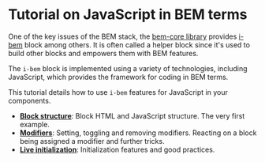 # Tutorial on JavaScript in BEM terms

One of the key issues of the BEM stack, the [bem-core
library](https://bem.info/libs/bem-core/) provides
[i-bem](https://bem.info/technology/i-bem/) block among others.
It is often called a helper block since it's used to build other blocks and
empowers them with BEM features.

The `i-bem` block is implemented using a variety of technologies, including JavaScript,
which provides the framework for coding in BEM terms.

This tutorial details how to use `i-bem` features for JavaScript in your
components.

 * [**Block structure**](../01-Block-structure/01-Block-structure.en.md): Block HTML and JavaScript structure. The very first example.
 * [**Modifiers**](../02-Modifiers/02-Modifiers.en.md): Setting, toggling and removing modifiers.
Reacting on a block being assigned a modifier and further tricks.
 * [**Live initialization**](../03-Live-initialization/03-Live-initialization.en.md): Initialization features and good practices.
